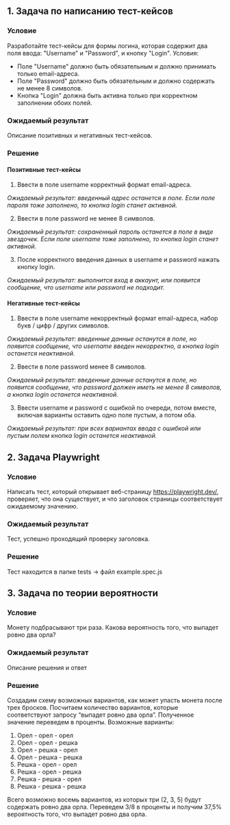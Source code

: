 ## 1. Задача по написанию тест-кейсов
### Условие
Разработайте тест-кейсы для формы логина, которая содержит два поля ввода: "Username" и "Password", и кнопку "Login". 
Условия:
* Поле "Username" должно быть обязательным и должно принимать только email-адреса.
* Поле "Password" должно быть обязательным и должно содержать не менее 8 символов.
* Кнопка "Login" должна быть активна только при корректном заполнении обоих полей.

### Ожидаемый результат
Описание позитивных и негативных тест-кейсов.

### Решение
#### Позитивные тест-кейсы
1. Ввести в поле username корректный формат email-адреса.

*Ожидаемый результат: введенный адрес останется в поле. Если поле пароля тоже заполнено, то кнопка login станет активной.*

2. Ввести в поле password не менее 8 символов.
  
*Ожидаемый результат: сохраненный пароль останется в поле в виде звездочек. Если поле username тоже заполнено, то кнопка login станет активной.*

3. После корректного введения данных в username и password нажать кнопку login.

*Ожидаемый результат: выполнится вход в аккаунт, или появится сообщение, что username или password не подходит.*

#### Негативные тест-кейсы
1. Ввести в поле username некорректный формат email-адреса, набор букв / цифр / других символов.

*Ожидаемый результат: введенные данные останутся в поле, но появится сообщение, что username введен некорректно, а кнопка login останется неактивной.*

2. Ввести в поле password менее 8 символов.

*Ожидаемый результат: введенные данные останутся в поле, но появится сообщение, что password должен иметь не менее 8 символов, а кнопка login останется неактивной.*

3. Ввести username и password с ошибкой по очереди, потом вместе, включая варианты оставить одно поле пустым, а потом оба.

*Ожидаемый результат: при всех вариантах ввода с ошибкой или пустым полем кнопка login останется неактивной.*


## 2. Задача Playwright
### Условие
Написать тест, который открывает веб-страницу https://playwright.dev/, проверяет, что она существует, и что заголовок страницы соответствует ожидаемому значению.

### Ожидаемый результат
Тест, успешно проходящий проверку заголовка.

### Решение  
Тест находится в папке tests -> файл example.spec.js


## 3. Задача по теории вероятности
### Условие
Монету подбрасывают три раза. Какова вероятность того, что выпадет ровно два орла?

### Ожидаемый результат
Описание решения и ответ

### Решение
Создадим схему возможных вариантов, как может упасть монета после трех бросков. Посчитаем количество вариантов, которые соответствуют запросу “выпадет ровно два орла”. 
Полученное значение переведем в проценты.
Возможные варианты:
1. Орел - орел - орел 
2. Орел - орел - решка
3. Орел - решка - орел
4. Орел - решка - решка
5. Решка - орел - орел
6. Решка - орел - решка
7. Решка - решка - орел
8. Решка - решка - решка

Всего возможно восемь вариантов, из которых три (2, 3, 5) будут содержать ровно два орла.
Переведем 3/8 в проценты и получим 37,5% вероятность того, что выпадет ровно два орла.

